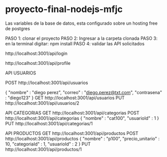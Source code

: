 # proyecto-final-nodejs-mfjc

Las variables de la base de datos, esta configurado sobre un hosting free de postgres

PASO 1:
clonar el proyecto
PASO 2:
Ingresar a la carpeta clonada
PASO 3:
en la terminal digitar: npm install
PASO 4:
validar las API solicitados


http://localhost:3001/api/login

http://localhost:3001/api/profile

API USUARIOS

POST
http://localhost:3001/api/usuarios

{
    "nombre" : "diego perez",
    "correo" : "diego.perez@txt.com",
    "contrasena" : "diego123"
}
GET
http://localhost:3001/api/usuarios
PUT
http://localhost:3001/api/usuarios/2

API CATEGORIAS
GET
http://localhost:3001/api/categorias
POST
http://localhost:3001/api/categorias
{
    "nombre" : "cat100",
    "usuarioId" : 1
}
PUT
http://localhost:3001/api/categorias/1

API PRODUCTOS
GET
http://localhost:3001/api/productos
POST
http://localhost:3001/api/productos
{
    "nombre" : "p100",
    "precio_unitario" : 10,
    "categoriaId" : 1,
    "usuarioId" : 2
}
PUT
http://localhost:3001/api/productos/1
